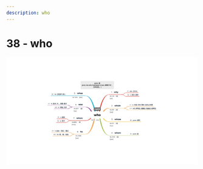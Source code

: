 ```yaml
---
description: who
---
```


# 38 - who



![Image text](https://raw.githubusercontent.com/rulinma/ai-word/master/images/38-who.jpg)


